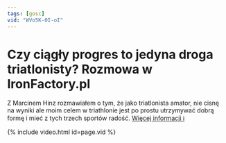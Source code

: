 ```yaml
---
tags: [gosc]
vid: "WVo5K-0I-oI"
---
```


# Czy ciągły progres to jedyna droga triatlonisty? Rozmowa w IronFactory.pl

Z Marcinem Hinz rozmawiałem o tym, że jako triatlonista amator, nie cisnę na wyniki ale moim celem w triathlonie jest po prostu utrzymywać dobrą formę i mieć z tych trzech sportów radość.
 [Więcej informacji ℹ️](https://ironfactory.pl/jak-bardzo-szukasz-progresu-w-sporcie/)

{% include video.html id=page.vid %}

<!--More-->


[n]: https://michael.gratis/nozbe_pl